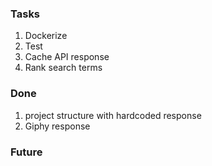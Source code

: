 ### Tasks
1) Dockerize
2) Test
3) Cache API response
4) Rank search terms


### Done

1) project structure with hardcoded response
2) Giphy response
### Future